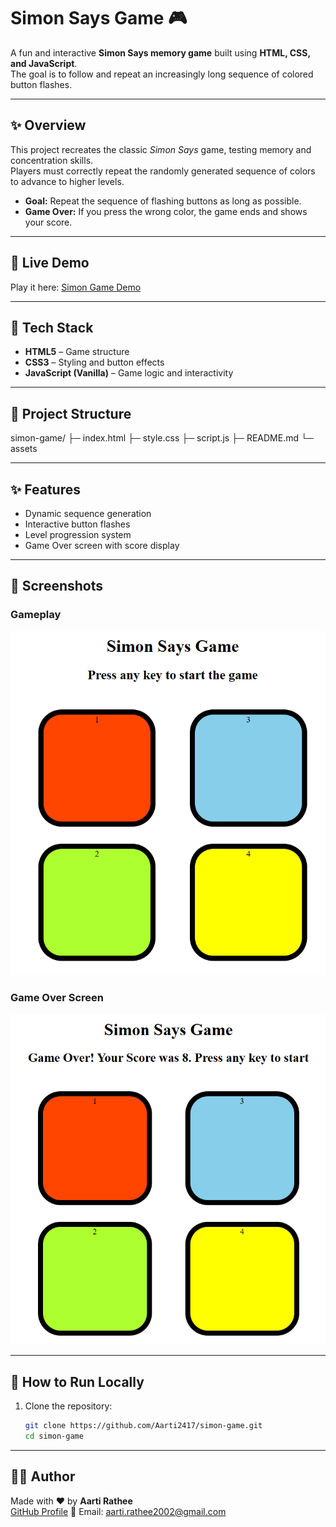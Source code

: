 # Simon Says Game 🎮

A fun and interactive **Simon Says memory game** built using **HTML, CSS, and JavaScript**.  
The goal is to follow and repeat an increasingly long sequence of colored button flashes.

---

## ✨ Overview

This project recreates the classic *Simon Says* game, testing memory and concentration skills.  
Players must correctly repeat the randomly generated sequence of colors to advance to higher levels.

- **Goal:** Repeat the sequence of flashing buttons as long as possible.  
- **Game Over:** If you press the wrong color, the game ends and shows your score.  

---

## 🚀 Live Demo

Play it here: [Simon Game Demo](https://Aarti2417.github.io/simon-game/)

---

## 🧰 Tech Stack

- **HTML5** – Game structure  
- **CSS3** – Styling and button effects  
- **JavaScript (Vanilla)** – Game logic and interactivity  

---

## 📂 Project Structure
simon-game/
├─ index.html
├─ style.css
├─ script.js
├─ README.md
└─ assets

---

## ✨ Features

- Dynamic sequence generation  
- Interactive button flashes  
- Level progression system  
- Game Over screen with score display  

---

## 📸 Screenshots

### Gameplay
![Game Start](assets/image.png)

### Game Over Screen
![Game Over](assets/gameover.png)

---

## 🔧 How to Run Locally

1. Clone the repository:
   ```bash
   git clone https://github.com/Aarti2417/simon-game.git
   cd simon-game

---

## 🙋‍♀️ Author

Made with ❤️ by **Aarti Rathee**  
[GitHub Profile](https://github.com/Aarti2417)
📧 Email: aarti.rathee2002@gmail.com